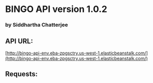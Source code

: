 # BINGO API version 1.0.2
### by Siddhartha Chatterjee

## API URL:
[http://bingo-api-env.eba-zpgsctry.us-west-1.elasticbeanstalk.com/](http://bingo-api-env.eba-zpgsctry.us-west-1.elasticbeanstalk.com/)

## Requests:
